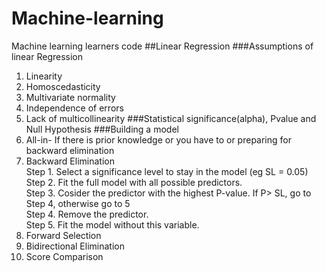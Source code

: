 # Machine-learning
Machine learning learners code
##Linear Regression
###Assumptions of linear Regression   
1. Linearity
2. Homoscedasticity
3. Multivariate normality
4. Independence of errors
5. Lack of multicollinearity 
###Statistical significance(alpha), Pvalue and Null Hypothesis
###Building a model   
1. All-in- If there is prior knowledge or you have to or preparing for backward elimination 
2. Backward Elimination    
Step 1. Select a significance level to stay in the model (eg SL = 0.05)   
Step 2. Fit the full model with all possible predictors.   
Step 3. Cosider the predictor with the highest P-value. If P> SL, go to Step 4, otherwise go to 5   
Step 4. Remove the predictor.    
Step 5. Fit the model without this variable.   
3. Forward Selection
4. Bidirectional Elimination
5. Score Comparison
